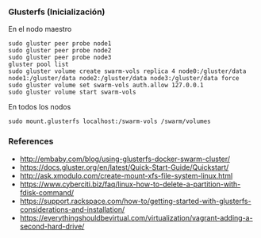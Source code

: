 ### Glusterfs (Inicialización)

En el nodo maestro
```
sudo gluster peer probe node1
sudo gluster peer probe node2
sudo gluster peer probe node3
gluster pool list
sudo gluster volume create swarm-vols replica 4 node0:/gluster/data node1:/gluster/data node2:/gluster/data node3:/gluster/data force
sudo gluster volume set swarm-vols auth.allow 127.0.0.1
sudo gluster volume start swarm-vols
```

En todos los nodos
```
sudo mount.glusterfs localhost:/swarm-vols /swarm/volumes
```

### References
* http://embaby.com/blog/using-glusterfs-docker-swarm-cluster/
* https://docs.gluster.org/en/latest/Quick-Start-Guide/Quickstart/
* http://ask.xmodulo.com/create-mount-xfs-file-system-linux.html
* https://www.cyberciti.biz/faq/linux-how-to-delete-a-partition-with-fdisk-command/
* https://support.rackspace.com/how-to/getting-started-with-glusterfs-considerations-and-installation/
* https://everythingshouldbevirtual.com/virtualization/vagrant-adding-a-second-hard-drive/
